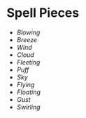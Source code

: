 # Spell Pieces
- *Blowing*
- *Breeze*
- *Wind*
- *Cloud*
- *Fleeting*
- *Puff*
- *Sky*
- *Flying*
- *Floating*
- *Gust*
- *Swirling*